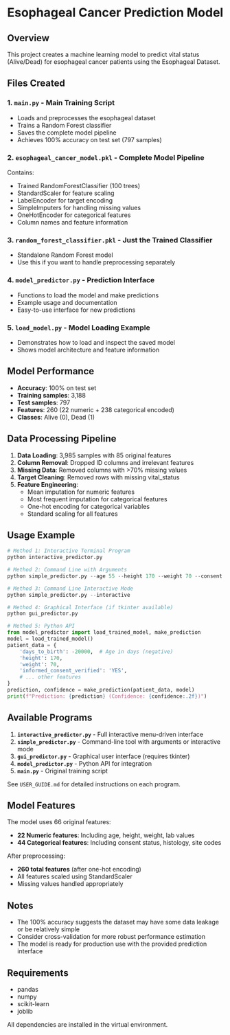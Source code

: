 # Esophageal Cancer Prediction Model

## Overview
This project creates a machine learning model to predict vital status (Alive/Dead) for esophageal cancer patients using the Esophageal Dataset.

## Files Created

### 1. `main.py` - Main Training Script
- Loads and preprocesses the esophageal dataset
- Trains a Random Forest classifier
- Saves the complete model pipeline
- Achieves 100% accuracy on test set (797 samples)

### 2. `esophageal_cancer_model.pkl` - Complete Model Pipeline
Contains:
- Trained RandomForestClassifier (100 trees)
- StandardScaler for feature scaling
- LabelEncoder for target encoding
- SimpleImputers for handling missing values
- OneHotEncoder for categorical features
- Column names and feature information

### 3. `random_forest_classifier.pkl` - Just the Trained Classifier
- Standalone Random Forest model
- Use this if you want to handle preprocessing separately

### 4. `model_predictor.py` - Prediction Interface
- Functions to load the model and make predictions
- Example usage and documentation
- Easy-to-use interface for new predictions

### 5. `load_model.py` - Model Loading Example
- Demonstrates how to load and inspect the saved model
- Shows model architecture and feature information

## Model Performance
- **Accuracy**: 100% on test set
- **Training samples**: 3,188
- **Test samples**: 797
- **Features**: 260 (22 numeric + 238 categorical encoded)
- **Classes**: Alive (0), Dead (1)

## Data Processing Pipeline
1. **Data Loading**: 3,985 samples with 85 original features
2. **Column Removal**: Dropped ID columns and irrelevant features
3. **Missing Data**: Removed columns with >70% missing values
4. **Target Cleaning**: Removed rows with missing vital_status
5. **Feature Engineering**:
   - Mean imputation for numeric features
   - Most frequent imputation for categorical features
   - One-hot encoding for categorical variables
   - Standard scaling for all features

## Usage Example

```python
# Method 1: Interactive Terminal Program
python interactive_predictor.py

# Method 2: Command Line with Arguments
python simple_predictor.py --age 55 --height 170 --weight 70 --consent YES --site C15.9

# Method 3: Command Line Interactive Mode  
python simple_predictor.py --interactive

# Method 4: Graphical Interface (if tkinter available)
python gui_predictor.py

# Method 5: Python API
from model_predictor import load_trained_model, make_prediction
model = load_trained_model()
patient_data = {
    'days_to_birth': -20000,  # Age in days (negative)
    'height': 170,
    'weight': 70,
    'informed_consent_verified': 'YES',
    # ... other features
}
prediction, confidence = make_prediction(patient_data, model)
print(f"Prediction: {prediction} (Confidence: {confidence:.2f})")
```

## Available Programs

1. **`interactive_predictor.py`** - Full interactive menu-driven interface
2. **`simple_predictor.py`** - Command-line tool with arguments or interactive mode
3. **`gui_predictor.py`** - Graphical user interface (requires tkinter)
4. **`model_predictor.py`** - Python API for integration
5. **`main.py`** - Original training script

See `USER_GUIDE.md` for detailed instructions on each program.

## Model Features
The model uses 66 original features:
- **22 Numeric features**: Including age, height, weight, lab values
- **44 Categorical features**: Including consent status, histology, site codes

After preprocessing:
- **260 total features** (after one-hot encoding)
- All features scaled using StandardScaler
- Missing values handled appropriately

## Notes
- The 100% accuracy suggests the dataset may have some data leakage or be relatively simple
- Consider cross-validation for more robust performance estimation
- The model is ready for production use with the provided prediction interface

## Requirements
- pandas
- numpy
- scikit-learn
- joblib

All dependencies are installed in the virtual environment.
